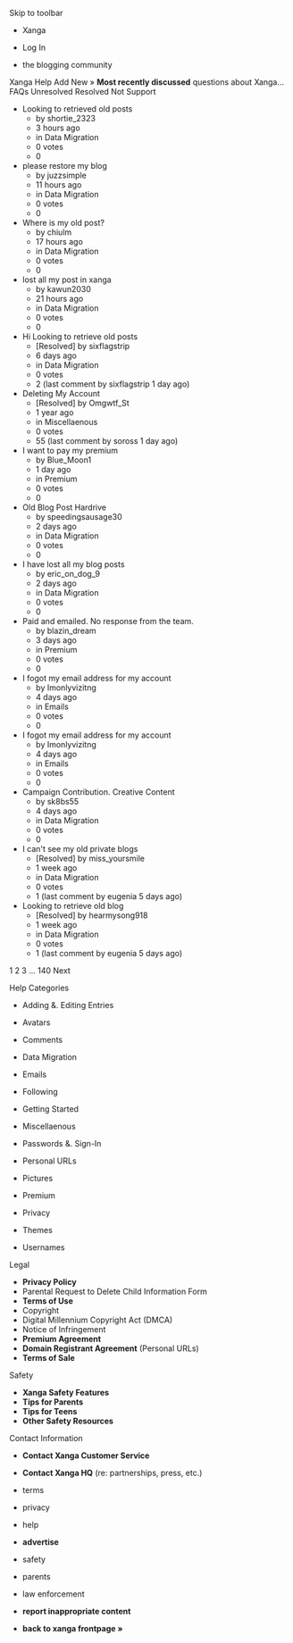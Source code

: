 Skip to toolbar

*   Xanga

*   Log In

*   the blogging community

Xanga Help Add New » **Most recently discussed** questions about Xanga… FAQs Unresolved Resolved Not Support

*   Looking to retrieved old posts
    *   by shortie\_2323
    *   3 hours ago
    *   in Data Migration
    *   0 votes
    *   0
*   please restore my blog
    *   by juzzsimple
    *   11 hours ago
    *   in Data Migration
    *   0 votes
    *   0
*   Where is my old post?
    *   by chiulm
    *   17 hours ago
    *   in Data Migration
    *   0 votes
    *   0
*   lost all my post in xanga
    *   by kawun2030
    *   21 hours ago
    *   in Data Migration
    *   0 votes
    *   0
*   Hi Looking to retrieve old posts
    *   \[Resolved\] by sixflagstrip
    *   6 days ago
    *   in Data Migration
    *   0 votes
    *   2 (last comment by sixflagstrip 1 day ago)
*   Deleting My Account
    *   \[Resolved\] by Omgwtf\_St
    *   1 year ago
    *   in Miscellaenous
    *   0 votes
    *   55 (last comment by soross 1 day ago)
*   I want to pay my premium
    *   by Blue\_Moon1
    *   1 day ago
    *   in Premium
    *   0 votes
    *   0
*   Old Blog Post Hardrive
    *   by speedingsausage30
    *   2 days ago
    *   in Data Migration
    *   0 votes
    *   0
*   I have lost all my blog posts
    *   by eric\_on\_dog\_9
    *   2 days ago
    *   in Data Migration
    *   0 votes
    *   0
*   Paid and emailed. No response from the team.
    *   by blazin\_dream
    *   3 days ago
    *   in Premium
    *   0 votes
    *   0
*   I fogot my email address for my account
    *   by Imonlyvizitng
    *   4 days ago
    *   in Emails
    *   0 votes
    *   0
*   I fogot my email address for my account
    *   by Imonlyvizitng
    *   4 days ago
    *   in Emails
    *   0 votes
    *   0
*   Campaign Contribution. Creative Content
    *   by sk8bs55
    *   4 days ago
    *   in Data Migration
    *   0 votes
    *   0
*   I can't see my old private blogs
    *   \[Resolved\] by miss\_yoursmile
    *   1 week ago
    *   in Data Migration
    *   0 votes
    *   1 (last comment by eugenia 5 days ago)
*   Looking to retrieve old blog
    *   \[Resolved\] by hearmysong918
    *   1 week ago
    *   in Data Migration
    *   0 votes
    *   1 (last comment by eugenia 5 days ago)

1 2 3 ... 140 Next

Help Categories

*   Adding &. Editing Entries
*   Avatars
*   Comments
*   Data Migration
*   Emails
*   Following
*   Getting Started
*   Miscellaenous

*   Passwords &. Sign-In
*   Personal URLs
*   Pictures
*   Premium
*   Privacy
*   Themes
*   Usernames

Legal

*   **Privacy Policy**
*   Parental Request to Delete Child Information Form
*   **Terms of Use**
*   Copyright
*   Digital Millennium Copyright Act (DMCA)
*   Notice of Infringement
*   **Premium Agreement**
*   **Domain Registrant Agreement** (Personal URLs)
*   **Terms of Sale**

Safety

*   **Xanga Safety Features**
*   **Tips for Parents**
*   **Tips for Teens**
*   **Other Safety Resources**

Contact Information

*   **Contact Xanga Customer Service**
*   **Contact Xanga HQ** (re: partnerships, press, etc.)

*   terms
*   privacy
*   help
*   **advertise**

*   safety
*   parents
*   law enforcement
*   **report inappropriate content**

*   **back to xanga frontpage »**